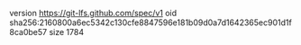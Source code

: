 version https://git-lfs.github.com/spec/v1
oid sha256:2160800a6ec5342c130cfe8847596e181b09d0a7d1642365ec901d1f8ca0be57
size 1784

